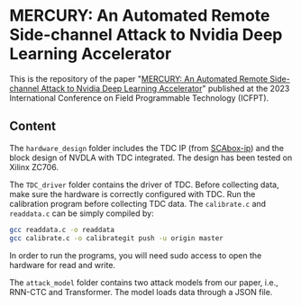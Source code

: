 # MERCURY: An Automated Remote Side-channel Attack to Nvidia Deep Learning Accelerator

This is the repository of the paper "[MERCURY: An Automated Remote Side-channel Attack to Nvidia Deep Learning Accelerator](https://arxiv.org/pdf/2308.01193)" published at the 2023 International Conference on Field Programmable Technology (ICFPT).

## Content

The `hardware_design` folder includes the TDC IP (from [SCAbox-ip](https://github.com/emse-sas-lab/SCAbox-ip/tree/8f92c6a21c03fbe811c1ba1607fa39ec1f06941d)) and the block design of NVDLA with TDC integrated. The design has been tested on Xilinx ZC706.

The `TDC_driver` folder contains the driver of TDC. Before collecting data, make sure the hardware is correctly configured with TDC. Run the calibration program before collecting TDC data. The `calibrate.c` and `readdata.c` can be simply compiled by:
```sh
gcc readdata.c -o readdata
gcc calibrate.c -o calibrategit push -u origin master
```
In order to run the programs, you will need sudo access to open the hardware for read and write.

The `attack_model` folder contains two attack models from our paper, i.e., RNN-CTC and Transformer. The model loads data through a JSON file. 